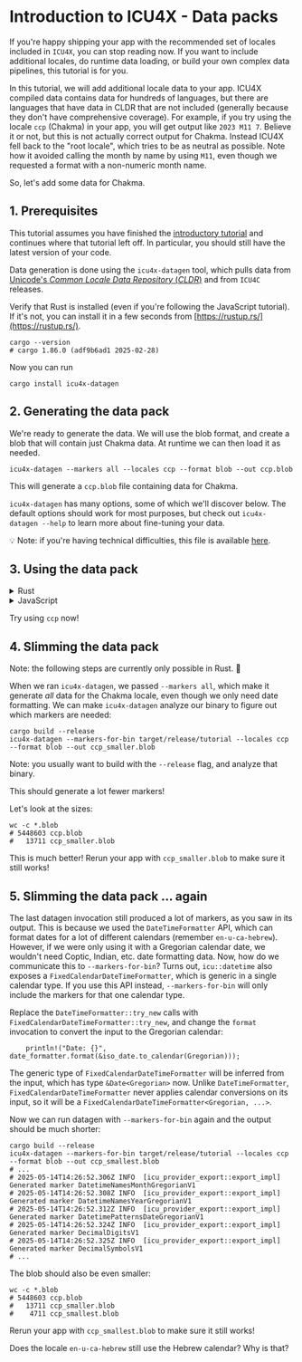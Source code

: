 # Introduction to ICU4X - Data packs

If you're happy shipping your app with the recommended set of locales included in `ICU4X`, you can stop reading now. If you want to include additional locales, do runtime data loading, or build your own complex data pipelines, this tutorial is for you.

In this tutorial, we will add additional locale data to your app. ICU4X compiled data contains data for hundreds of languages, but there are languages that have data in CLDR that are not included (generally because they don't have comprehensive coverage). For example, if you try using the locale `ccp` (Chakma) in your app, you will get output like `2023 M11 7`. Believe it or not, but this is not actually correct output for Chakma. Instead ICU4X fell back to the "root locale", which tries to be as neutral as possible. Note how it avoided calling the month by name by using `M11`, even though we requested a format with a non-numeric month name.

So, let's add some data for Chakma.

## 1. Prerequisites

This tutorial assumes you have finished the [introductory tutorial](quickstart.md) and continues where that tutorial left off. In particular, you should still have the latest version of your code.

Data generation is done using the `icu4x-datagen` tool, which pulls data from [Unicode's *Common Locale Data Repository* (*CLDR*)](http://cldr.unicode.org/index/downloads) and from `ICU4C` releases.

Verify that Rust is installed (even if you're following the JavaScript tutorial). If it's not, you can install it in a few seconds from [https://rustup.rs/](https://rustup.rs/).

```shell
cargo --version
# cargo 1.86.0 (adf9b6ad1 2025-02-28)
```

Now you can run

```shell
cargo install icu4x-datagen
```

## 2. Generating the data pack

We're ready to generate the data. We will use the blob format, and create a blob that will contain just Chakma data. At runtime we can then load it as needed.

```shell
icu4x-datagen --markers all --locales ccp --format blob --out ccp.blob
```

This will generate a `ccp.blob` file containing data for Chakma.

`icu4x-datagen` has many options, some of which we'll discover below. The default options should work for most purposes, but check out `icu4x-datagen --help` to learn more about fine-tuning your data.

💡 Note: if you're having technical difficulties, this file is available [here](https://storage.googleapis.com/static-493776/icu4x_2023-11-03/ccp.blob).


## 3. Using the data pack

<details>
<summary>Rust</summary>

To use blob data, we will need to add the `icu_provider_blob` crate to our project:

```shell
cargo add icu_provider_blob --features alloc
```

We also need to enable the `serde` feature on the `icu` crate to enable deserialization support:

```shell
cargo add icu --features serde
```

Now, update the instantiation of the datetime formatter to load data from the blob if the
locale is Chakma:

```rust, ignore
use icu::locale::locale;
use icu_provider_blob::BlobDataProvider;

let date_formatter = if locale == locale!("ccp") {
    println!("Using buffer provider");

    let blob = std::fs::read("ccp.blob")
        .expect("blob should read successfully")
        .into();

    let provider =
        BlobDataProvider::try_new_from_blob(blob).expect("deserialization should succeed");

    DateTimeFormatter::try_new_with_buffer_provider(&provider, locale.into(), YMD::medium())
        .expect("should have data for selected locale")
} else {
    // As before
    DateTimeFormatter::try_new(locale.into(), YMD::medium())
        .expect("should have data for specified locale")
};
```

</details>

<details>
<summary>JavaScript</summary>

Update the formatting logic to load data from the blob if the locale is Chakma. Note that this code uses a callback, as it does an HTTP request:

```javascript

function load_blob(url, callback) {
    const req = new XMLHttpRequest();
    req.open("GET", url, true);
    req.responseType = "arraybuffer";
    req.onload = (event) => {
        if (req.response) {
            callback(new Uint8Array(req.response));
        }
    };
    req.send(null);
}

if (localeStr == "ccp") {
    load_blob("https://storage.googleapis.com/static-493776/icu4x_2023-11-03/ccp.blob", (blob) => {
        let dateTimeFormatter = DateTimeFormatter.createYmdtWithProvider(
            DataProvider.fromByteSlice(blob),
            locale,
            DateTimeLength.Long,
        );
        document.getElementById("output").innerText = dateTimeFormatter.formatIso(isoDate, time);
    })
} else {
    let dateTimeFormatter = DateTimeFormatter.createYmdt(
            locale,
            DateTimeLength.Long,
    );
    document.getElementById("output").innerText = dateTimeFormatter.formatIso(isoDate, time);
}
```

</details>

Try using `ccp` now!

## 4. Slimming the data pack

Note: the following steps are currently only possible in Rust. 🤷

When we ran `icu4x-datagen`, we passed `--markers all`, which make it generate *all* data for the Chakma locale, even though we only need date formatting. We can make `icu4x-datagen` analyze our binary to figure out which markers are needed:

```shell
cargo build --release
icu4x-datagen --markers-for-bin target/release/tutorial --locales ccp --format blob --out ccp_smaller.blob
```

Note: you usually want to build with the `--release` flag, and analyze that binary.

This should generate a lot fewer markers!

Let's look at the sizes:

```shell
wc -c *.blob
# 5448603 ccp.blob
#   13711 ccp_smaller.blob
```

This is much better! Rerun your app with `ccp_smaller.blob` to make sure it still works!

## 5. Slimming the data pack ... again

The last datagen invocation still produced a lot of markers, as you saw in its output. This is because we used the `DateTimeFormatter` API, which can format dates for a lot of different calendars (remember `en-u-ca-hebrew`). However, if we were only using it with a Gregorian calendar date, we wouldn't need Coptic, Indian, etc. date formatting data. Now, how do we communicate this to `--markers-for-bin`? Turns out, `icu::datetime` also exposes a `FixedCalendarDateTimeFormatter`, which is generic in a single calendar type. If you use this API instead, `--markers-for-bin` will only include the markers for that one calendar type.

Replace the `DateTimeFormatter::try_new` calls with `FixedCalendarDateTimeFormatter::try_new`, and change the `format` invocation to convert the input to the Gregorian calendar:

```rust,ignore
    println!("Date: {}", date_formatter.format(&iso_date.to_calendar(Gregorian)));
```

The generic type of `FixedCalendarDateTimeFormatter` will be inferred from the input, which has type `&Date<Gregorian>` now. Unlike `DateTimeFormatter`, `FixedCalendarDateTimeFormatter` never applies calendar conversions on its input, so it will be a `FixedCalendarDateTimeFormatter<Gregorian, ...>`.

Now we can run datagen with `--markers-for-bin` again and the output should be much shorter:

```shell
cargo build --release
icu4x-datagen --markers-for-bin target/release/tutorial --locales ccp --format blob --out ccp_smallest.blob
# ...
# 2025-05-14T14:26:52.306Z INFO  [icu_provider_export::export_impl] Generated marker DatetimeNamesMonthGregorianV1
# 2025-05-14T14:26:52.308Z INFO  [icu_provider_export::export_impl] Generated marker DatetimeNamesYearGregorianV1
# 2025-05-14T14:26:52.312Z INFO  [icu_provider_export::export_impl] Generated marker DatetimePatternsDateGregorianV1
# 2025-05-14T14:26:52.324Z INFO  [icu_provider_export::export_impl] Generated marker DecimalDigitsV1
# 2025-05-14T14:26:52.325Z INFO  [icu_provider_export::export_impl] Generated marker DecimalSymbolsV1
# ...
```

The blob should also be even smaller:

```shell
wc -c *.blob
# 5448603 ccp.blob
#   13711 ccp_smaller.blob
#    4711 ccp_smallest.blob
```

Rerun your app with `ccp_smallest.blob` to make sure it still works!

Does the locale `en-u-ca-hebrew` still use the Hebrew calendar? Why is that?